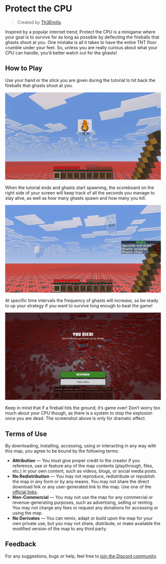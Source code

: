 # Protect the CPU

> Created by [Th3Emilis](https://github.com/th3emilis)

Inspired by a popular internet trend, Protect the CPU is a minigame where your goal is to survive for as long as possible by deflecting the fireballs that ghasts shoot at you. One mistake is all it takes to have the entire TNT floor crumble under your feet. So, unless you are really curious about what your CPU can handle, you’d better watch out for the ghasts!

## How to Play

Use your hand or the stick you are given during the tutorial to hit back the fireballs that ghasts shoot at you.

![Screenshot of a ghast shooting a fireball at the player, who is holding a stick. The terrain is entirely made of TNT blocks.](assets/screenshot_0.png)

When the tutorial ends and ghasts start spawning, the scoreboard on the right side of your screen will keep track of all the seconds you manage to stay alive, as well as how many ghasts spawn and how many you kill.

![Screenshot of the “Stats” scoreboard that counts how many seconds the player is alive for, how many ghasts spawn, and how many the player kills.](assets/screenshot_1.png)

At specific time intervals the frequency of ghasts will increase, so be ready to up your strategy if you want to survive long enough to beat the game!

![Screenshot of the death screen after the player failed to deflect the ghast’s fireball. In the background, a massive explosion caused by TNT blocks is visible.](assets/screenshot_2.png)

Keep in mind that if a fireball hits the ground, it’s game over! Don’t worry too much about your CPU though, as there is a system to stop the explosion once you are dead. The screenshot above is only for dramatic effect.

## Terms of Use

By downloading, installing, accessing, using or interacting in any way with this map, you agree to be bound by the following terms:
- **Attribution** — You must give proper credit to the creator if you reference, use or feature any of the map contents (playthrough, files, etc.) in your own content, such as videos, blogs, or social media posts.
- **No Redistribution** — You may not reproduce, redistribute or republish the map in any form or by any means. You may not share the direct download link or any user-generated link to the map. Use one of the [official links](https://github.com/th3emilis/protect-the-cpu/blob/main/OFFICIAL_LINKS.md).
- **Non-Commercial** — You may not use the map for any commercial or revenue-generating purposes, such as advertising, selling or renting. You may not charge any fees or request any donations for accessing or using the map.
- **No Derivates** — You can remix, adapt or build upon the map for your own private use, but you may not share, distribute, or make available the modified version of the map to any third party.

## Feedback

For any suggestions, bugs or help, feel free to [join the Discord community](https://discord.gg/skqthyTkBQ).
